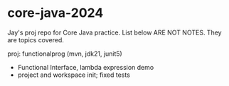 # core-java-2024

Jay's proj repo for Core Java practice. List below ARE NOT NOTES. They are topics covered.

proj: functionalprog (mvn, jdk21, junit5)
- Functional Interface, lambda expression demo
- project and workspace init; fixed tests